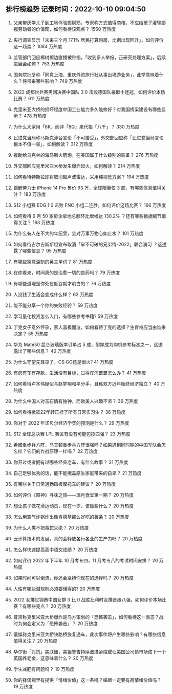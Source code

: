
## 排行榜趋势 记录时间：2022-10-10 09:04:50
  
  1. 父亲带厌学儿子到工地体验搬钢筋，专家称方式值得商榷，不应给孩子灌输鄙视劳动者的价值观，如何看待该观点？ 1560 万热度
    
  2. 央行调查显示「未来三个月 17.1% 居民打算购房，比例出现回升」，如何评价这一趋势？ 1084 万热度
    
  3. 监管部门回应椰树擦边直播被秒掐，「收到多人举报，正研究处理方案」，后续进展会如何？ 753 万热度
    
  4. 国务院批复称「同意上海、重庆外资旅行社从事出境游业务」，此举意味着什么？将带来哪些影响？ 749 万热度
    
  5. 2022 成都世乒赛男团决赛中国队 3:0 击败德国队豪取十连冠，如何评价本场比赛？ 611 万热度
    
  6. 克里米亚大桥的损坏程度中国工业能力多久能修好？对我国桥梁建设有哪些启示？ 478 万热度
    
  7. 为什么大家用「8K」而非「8Q」来代指「八千」？ 330 万热度
    
  8. 民进党当局称马斯克涉台言论「不可接受」，外交部回应称「民进党当局言论根本不值一驳」，如何解读？ 312 万热度
    
  9. 援助给乌克兰的海马斯火箭炮，在美国属于什么级别的装备？ 276 万热度
    
  10. 外交部回应克里米亚大桥发生爆炸起火，如何解读？ 214 万热度
    
  11. 如何看待特斯拉即将取消超声波雷达，采用纯视觉方案？ 194 万热度
    
  12. 镶嵌劳力士 iPhone 14 Pro 售价 93 万，全球限量仅 3 部，有哪些信息值得关注？ 183 万热度
    
  13. S12 小组赛 EDG 1:0 击败 FNC 小组二连胜，如何评价这场比赛？ 166 万热度
    
  14. 如何看待 9 月 50 家房企拿地总额环比增幅达 130.2% ？还有哪些数据细节值得关注？ 163 万热度
    
  15. 为什么有人在不大的年纪里，会对万事万物心如止水？ 101 万热度
    
  16. 如何看待吉尔吉斯斯坦宣布取消「牢不可破的兄弟情-2022」联合演习 ？这透露了哪些信息？ 95 万热度
    
  17. 有哪些寓意深刻的英文单词？ 81 万热度
    
  18. 在你看来，时间真的是治愈一切的良药吗？ 79 万热度
    
  19. 有哪些道理是你处在低谷期才明白的？ 76 万热度
    
  20. 人没钱了生活会变成什么样？ 62 万热度
    
  21. 能不能分享一个你的失败经验？ 59 万热度
    
  22. 学习量化投资怎么入门，有哪些参考书籍? 59 万热度
    
  23. 丁克女子意外怀孕，家人喜极而泣，如何看待丁克的选择？生育权应当由谁来决定？ 55 万热度
    
  24. 华为 Mate50 昆仑玻璃版本订单占 5 成，耐摔成为购机参考标准之一，这透露出了哪些信息？ 46 万热度
    
  25. 为什么守望先锋凉了，CS:GO还是很火? 41 万热度
    
  26. 有房有车有存款，生活没有目标，过得浑浑噩噩怎么办？ 41 万热度
    
  27. 如何看待卢本伟疑似与赵梦玥和平分手，且称双方近年始终经济独立？ 40 万热度
    
  28. 为什么中国人对玉石情有独钟，而欧美人兴趣不浓？ 36 万热度
    
  29. 如何看待微软22年转正挂了所有日常实习生？ 36 万热度
    
  30. 你对于 2022 年诺贝尔经济学奖的预测是什么？ 29 万热度
    
  31. S12 全球总决赛 LPL 赛区有没有可能包揽四强？ 23 万热度
    
  32. 希腊重步兵方阵，马其顿重步兵方阵很强吗？如果遇到同时期的中国军队会怎么样？它们的作战原理一样吗？ 22 万热度
    
  33. 你开过或者拥有过哪些经典老车，有什么故事？ 21 万热度
    
  34. 自己足够优秀的话，能不能掩盖原生家庭带来的自卑？ 21 万热度
    
  35. 有哪些关于日常通勤踏板摩托车的建议？ 20 万热度
    
  36. 如何评价《原神》寻味之旅——璃月食堂第一期？ 20 万热度
    
  37. 想让孩子做花滑运动员，现在一岁，该做些什么？ 20 万热度
    
  38. 怎么用空气炸锅炸出像肯德基那么好吃的薯条？ 20 万热度
    
  39. 为什么人类不把毒蛇灭绝？ 20 万热度
    
  40. 云计算技术的发展，真的会释放各行各业的生产力吗？ 20 万热度
    
  41. 怎么样快速提高高中语文成绩？ 20 万热度
    
  42. 如何评价 2022 年下半年 10 月考专四，11 月考专八的考试时间安排？ 20 万热度
    
  43. 如果时间可以倒流，你还会坚持你现在的选择吗？ 20 万热度
    
  44. 人性有哪些潜规则必须要懂得的? 20 万热度
    
  45. 2022 女排世锦赛中国女排 3 比 0 战胜比利时女排晋级八强，如何评价本场比赛？有哪些亮点？ 20 万热度
    
  46. 普京称克里米亚大桥爆炸是乌方策划的「恐怖袭击」，如何看待这一表态？战时为何会定义为「恐怖袭击」？ 20 万热度
    
  47. 俄媒称克里米亚大桥铁路桥恢复通车，此次事件将产生哪些影响？有哪些信息值得关注？ 20 万热度
    
  48. 华尔街「对抗」美联储，美银警告持续激进紧缩或让美国公司债市场成下一个英国养老金，这意味着什么？ 20 万热度
    
  49. 学生减肥有问题吗？ 19 万热度
    
  50. 你的择偶观里有提供「情绪价值」这一条吗？婚姻一定要有高情绪价值吗？ 19 万热度
    